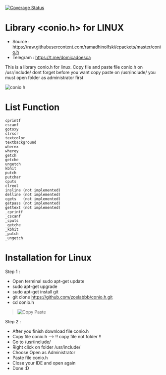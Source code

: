 [![Coverage Status](https://coveralls.io/repos/github/zoelabbb/conio.h/badge.svg?branch=master)](https://coveralls.io/github/zoelabbb/conio.h?branch=master)

# Library <conio.h> for LINUX
* Source    : https://raw.githubusercontent.com/ramadhinolfski/cpackets/master/conio.h
* Telegram  : https://t.me/domicadoesca

This is a library conio.h for linux. Copy file and paste file conio.h on /usr/include/ dont forget before you want copy paste on /usr/include/ you must open folder as administrator first

![conio h](https://user-images.githubusercontent.com/49254668/55953523-85b33c80-5c86-11e9-8568-71a638a9782e.png)

# List Function
    cprintf
    cscanf
    gotoxy          
    clrscr          
    textcolor       
    textbackground  
    wherex         
    wherey        
    getch          
    getche   
    ungetch
    kbhit          
    putch           
    putchar        
    cputs         
    clreol         
    insline (not implemented)       
    delline (not implemented)       
    cgets   (not implemented)       
    getpass (not implemented)        
    gettext (not implemented)
    _cprintf        
    _cscanf         
    _cputs          
    _getche         
    _kbhit          
    _putch          
    _ungetch

# Installation for Linux
Step 1 :
* Open terminal sudo apt-get update
* sudo apt-get upgrade
* sudo apt-get install git
* git clone https://github.com/zoelabbb/conio.h.git
* cd conio.h


> ![Copy Paste](https://user-images.githubusercontent.com/49254668/55939379-c5b6f700-5c67-11e9-96d3-01f0e39bce22.png)


Step 2 :
* After you finish download file conio.h
* Copy file conio.h --> !! copy file not folder !!
* Go to /usr/include/
* Right click on folder /usr/include/
* Choose Open as Administrator
* Paste file conio.h
* Close your IDE and open again
* Done :D
